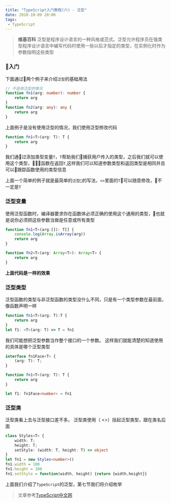 ```yaml
---
title: "TypeScript入门教程(六) - 泛型"
date: 2018-10-09 20:00
tags:
 - TypeScript
---
```


> **维基百科**  泛型是程序设计语言的一种风格或范式。泛型允许程序员在强类型程序设计语言中编写代码时使用一些以后才指定的类型，在实例化时作为参数指明这些类型
<!--more-->

### 入门

下面通过两个例子来介绍`泛型`的基础用法

```typescript
// 不适用泛型的情况
function fn1(arg: number): number {
    return arg
}
function fn2(arg: any): any {
    return arg
}
```
上面例子是没有使用泛型的情况，我们使用泛型修改代码

```typescript
function fn1<T>(arg: T): T {
    return arg
}
```

我们通过添加类型变量`T`，`T`帮助我们捕获用户传入的类型，之后我们就可以使用这个类型，函数在返回`T`,这样我们可以知道参数类型和返回类型是相同并且可以跟踪函数使用的类型信息

上面一个简单的例子就是最简单的`泛型`的写法，`<>`里面的`T`可以随意修改，不一定是`T`

### 泛型变量

使用泛型函数时，编译器要求你在函数体必须正确的使用这个通用的类型，也就是说你必须把这些参数当做是任意或所有类型

```typescript
function fn1<T>(arg:[]): T[] {
    console.log(Array.isArray(arg))
    return arg
}

function fn2<T>(arg: Array<T>): Array<T> {
    return arg
}
```

**上面代码是一样的效果**

### 泛型类型

泛型函数的类型与非泛型函数的类型没什么不同，只是有一个类型参数在最前面，像函数声明一样

```typescript
function fn1<T>(arg: T):T {
    return arg
}
let f1: <T>(arg: T) => T = fn1
```

我们可能想把泛型参数当作整个接口的一个参数。 这样我们就能清楚的知道使用的具体是哪个泛型类型

```typescript
interface fn1Face<T> {
    (arg: T): T;
}

function fn1<T>(arg: T): T {
    return arg
}

let f1: fn1Face<number> = fn1
```

### 泛型类

泛型类看上去与泛型接口差不多。 泛型类使用（ <>）括起泛型类型，跟在类名后面

```typescript
class Styles<T> {
    width: T;
    height: T;
    setStyle: (width: T, height: T) => object
}
let fn1 = new Styles<number>()
fn1.width = 100
fn1.height = 100
fn1.setStyle = function(width, height) {return {width,height}}
```

上面我们介绍了`TypeScript`的泛型，第七节我们将介绍枚举

> 文章参考[TypeScript中文网](https://www.tslang.cn/docs/handbook/variable-declarations.html)